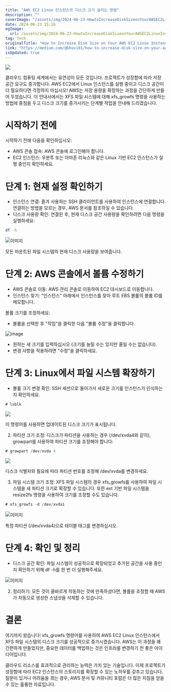 ```yaml
---
title: "AWS EC2 Linux 인스턴스의 디스크 크기 늘리는 방법"
description: ""
coverImage: "/assets/img/2024-06-23-HowtoIncreaseDiskSizeonYourAWSEC2LinuxInstance_0.png"
date: 2024-06-23 15:16
ogImage:
  url: /assets/img/2024-06-23-HowtoIncreaseDiskSizeonYourAWSEC2LinuxInstance_0.png
tag: Tech
originalTitle: "How to Increase Disk Size on Your AWS EC2 Linux Instance"
link: "https://medium.com/@bhuvi01/how-to-increase-disk-size-on-your-aws-ec2-linux-instance-6fcd064e8222"
isUpdated: true
---
```


<img src="/assets/img/2024-06-23-HowtoIncreaseDiskSizeonYourAWSEC2LinuxInstance_0.png" />

클라우드 컴퓨팅 세계에서는 유연성이 모든 것입니다. 프로젝트가 성장함에 따라 저장 공간 요구도 증가합니다. AWS EC2에서 Linux 인스턴스를 실행 중이고 디스크 공간이 더 필요하다면 걱정하지 마십시오! AWS는 저장 용량을 확장하는 과정을 간단하게 만들어 두었습니다. 이 안내서에서는 XFS 파일 시스템에 대해 xfs_growfs 명령을 사용하는 방법에 중점을 두고 디스크 크기를 증가시키는 단계별 작업을 안내해 드리겠습니다.

# 시작하기 전에

시작하기 전에 다음을 확인하십시오:

<!-- cozy-coder - 수평 -->

<ins class="adsbygoogle"
     style="display:block"
     data-ad-client="ca-pub-4877378276818686"
     data-ad-slot="1107185301"
     data-ad-format="auto"
     data-full-width-responsive="true"></ins>

<script>
     (adsbygoogle = window.adsbygoogle || []).push({});
</script>

- AWS 콘솔 접속: AWS 콘솔에 로그인해야 합니다.
- EC2 인스턴스: 우분투 또는 아마존 리눅스와 같은 Linux 기반 EC2 인스턴스가 실행 중인지 확인하세요.

# 단계 1: 현재 설정 확인하기

- 인스턴스 연결: 즐겨 사용하는 SSH 클라이언트를 사용하여 인스턴스에 연결합니다. 연결하는 방법을 모르는 경우, AWS 문서를 참조하실 수 있습니다.
- 디스크 사용량 확인: 연결된 후, 현재 디스크 공간 사용량을 확인하려면 다음 명령을 실행하세요:

```bash
df -h
```

<!-- cozy-coder - 수평 -->

<ins class="adsbygoogle"
     style="display:block"
     data-ad-client="ca-pub-4877378276818686"
     data-ad-slot="1107185301"
     data-ad-format="auto"
     data-full-width-responsive="true"></ins>

<script>
     (adsbygoogle = window.adsbygoogle || []).push({});
</script>

![이미지](/assets/img/2024-06-23-HowtoIncreaseDiskSizeonYourAWSEC2LinuxInstance_1.png)

모든 마운트된 파일 시스템의 현재 디스크 사용량을 보여줍니다.

# 단계 2: AWS 콘솔에서 볼륨 수정하기

- AWS 콘솔로 이동: AWS 관리 콘솔로 이동하여 EC2 대시보드로 이동합니다.
- 인스턴스 찾기: "인스턴스" 아래에서 인스턴스를 찾아 루트 EBS 볼륨의 볼륨 ID를 메모합니다.

<!-- cozy-coder - 수평 -->

<ins class="adsbygoogle"
     style="display:block"
     data-ad-client="ca-pub-4877378276818686"
     data-ad-slot="1107185301"
     data-ad-format="auto"
     data-full-width-responsive="true"></ins>

<script>
     (adsbygoogle = window.adsbygoogle || []).push({});
</script>

볼륨 크기를 조정하세요:

- 볼륨을 선택한 후 "작업"을 클릭한 다음 "볼륨 수정"을 클릭합니다.

![image](/assets/img/2024-06-23-HowtoIncreaseDiskSizeonYourAWSEC2LinuxInstance_2.png)

- 원하는 새 크기를 입력하십시오 (크기를 늘릴 수는 있지만 줄일 수는 없습니다).
- 변경 사항을 적용하려면 "수정"을 클릭하세요.

<!-- cozy-coder - 수평 -->

<ins class="adsbygoogle"
     style="display:block"
     data-ad-client="ca-pub-4877378276818686"
     data-ad-slot="1107185301"
     data-ad-format="auto"
     data-full-width-responsive="true"></ins>

<script>
     (adsbygoogle = window.adsbygoogle || []).push({});
</script>

# 단계 3: Linux에서 파일 시스템 확장하기

- 볼륨 크기 변경 확인: SSH 세션으로 돌아가서 새로운 크기를 인스턴스가 인식하는지 확인하세요.

```js
# lsblk
```

<img src="/assets/img/2024-06-23-HowtoIncreaseDiskSizeonYourAWSEC2LinuxInstance_3.png" />

<!-- cozy-coder - 수평 -->

<ins class="adsbygoogle"
     style="display:block"
     data-ad-client="ca-pub-4877378276818686"
     data-ad-slot="1107185301"
     data-ad-format="auto"
     data-full-width-responsive="true"></ins>

<script>
     (adsbygoogle = window.adsbygoogle || []).push({});
</script>

이 명령어를 사용하면 업데이트된 디스크 크기가 표시됩니다.

2. 파티션 크기 조정: 디스크가 파티션을 사용하는 경우 (/dev/xvda4와 같이), growpart를 사용하여 파티션 크기를 조정해야 합니다:

```js
# growpart /dev/xvda 4
```

<img src="/assets/img/2024-06-23-HowtoIncreaseDiskSizeonYourAWSEC2LinuxInstance_4.png" />

<!-- cozy-coder - 수평 -->

<ins class="adsbygoogle"
     style="display:block"
     data-ad-client="ca-pub-4877378276818686"
     data-ad-slot="1107185301"
     data-ad-format="auto"
     data-full-width-responsive="true"></ins>

<script>
     (adsbygoogle = window.adsbygoogle || []).push({});
</script>

디스크 식별자와 필요에 따라 파티션 번호를 조정해 /dev/xvda를 변경하세요.

3. 파일 시스템 크기 조정: XFS 파일 시스템의 경우 xfs_growfs를 사용하여 파일 시스템을 새 파티션 크기로 확장할 수 있습니다. 또한 ext 기반 파일 시스템을 resize2fs 명령을 사용하여 크기를 조정할 수도 있습니다.

```js
# xfs_growfs -d /dev/xvda1
```

![이미지](/assets/img/2024-06-23-HowtoIncreaseDiskSizeonYourAWSEC2LinuxInstance_5.png)

<!-- cozy-coder - 수평 -->

<ins class="adsbygoogle"
     style="display:block"
     data-ad-client="ca-pub-4877378276818686"
     data-ad-slot="1107185301"
     data-ad-format="auto"
     data-full-width-responsive="true"></ins>

<script>
     (adsbygoogle = window.adsbygoogle || []).push({});
</script>

특정 파티션 (/dev/xvda4)으로 테이블 태그를 변경하십시오.

# 단계 4: 확인 및 정리

- 디스크 공간 확인: 파일 시스템이 성공적으로 확장되었고 추가된 공간을 사용 중인지 확인하기 위해 df -h를 한 번 더 실행해주세요.

![이미지](/assets/img/2024-06-23-HowtoIncreaseDiskSizeonYourAWSEC2LinuxInstance_6.png)

<!-- cozy-coder - 수평 -->

<ins class="adsbygoogle"
     style="display:block"
     data-ad-client="ca-pub-4877378276818686"
     data-ad-slot="1107185301"
     data-ad-format="auto"
     data-full-width-responsive="true"></ins>

<script>
     (adsbygoogle = window.adsbygoogle || []).push({});
</script>

2. 정리하기: 모든 것이 올바르게 작동하는 것에 만족하셨다면, 볼륨을 조정할 때 AWS가 자동으로 생성한 스냅샷을 삭제할 수 있습니다.

# 결론

여기까지 왔습니다! xfs_growfs 명령어를 사용하여 AWS EC2 Linux 인스턴스에서 XFS 파일 시스템의 디스크 크기를 성공적으로 증가시켰습니다. AWS는 이 과정을 꽤 간편하게 만들었지만, 중요한 데이터를 백업하는 것은 인프라를 변경하기 전 좋은 아이디어입니다.

클라우드 리소스를 효과적으로 관리하는 능력은 가치 있는 기술입니다. 이제 프로젝트가 성장함에 따라 EC2 인스턴스의 스토리지를 확장할 수 있는 노하우를 갖추고 있습니다. 질문이 있거나 어려움을 겪는 경우, AWS 문서 및 커뮤니티 포럼은 더 많은 지침을 얻을 수 있는 훌륭한 자료입니다.
